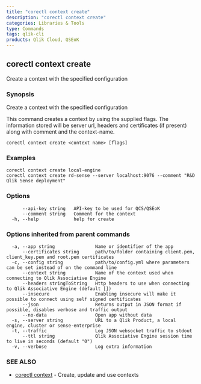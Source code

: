 ```yaml
---
title: "corectl context create"
description: "corectl context create"
categories: Libraries & Tools
type: Commands
tags: qlik-cli
products: Qlik Cloud, QSEoK
---
```

## corectl context create

Create a context with the specified configuration

### Synopsis

Create a context with the specified configuration

This command creates a context by using the supplied flags.
The information stored will be server url, headers and certificates
(if present) along with comment and the context-name.

```
corectl context create <context name> [flags]
```

### Examples

```
corectl context create local-engine
corectl context create rd-sense --server localhost:9076 --comment "R&D Qlik Sense deployment"
```

### Options

```
      --api-key string   API-key to be used for QCS/QSEoK
      --comment string   Comment for the context
  -h, --help             help for create
```

### Options inherited from parent commands

```
  -a, --app string               Name or identifier of the app
      --certificates string      path/to/folder containing client.pem, client_key.pem and root.pem certificates
  -c, --config string            path/to/config.yml where parameters can be set instead of on the command line
      --context string           Name of the context used when connecting to Qlik Associative Engine
      --headers stringToString   Http headers to use when connecting to Qlik Associative Engine (default [])
      --insecure                 Enabling insecure will make it possible to connect using self signed certificates
      --json                     Returns output in JSON format if possible, disables verbose and traffic output
      --no-data                  Open app without data
  -s, --server string            URL to a Qlik Product, a local engine, cluster or sense-enterprise
  -t, --traffic                  Log JSON websocket traffic to stdout
      --ttl string               Qlik Associative Engine session time to live in seconds (default "0")
  -v, --verbose                  Log extra information
```

### SEE ALSO

* [corectl context](/libraries-and-tools/corectl-context)	 - Create, update and use contexts

